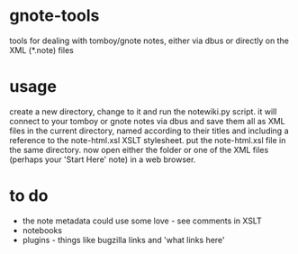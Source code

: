 gnote-tools
===========

tools for dealing with tomboy/gnote notes, either via dbus or directly on the XML (*.note) files

usage
=====

create a new directory, change to it and run the notewiki.py script.
it will connect to your tomboy or gnote notes via dbus and save them all as XML files in the current directory, named according to their titles and including a reference to the note-html.xsl XSLT stylesheet.
put the note-html.xsl file in the same directory.
now open either the folder or one of the XML files (perhaps your 'Start Here' note) in a web browser.

to do
=====
* the note metadata could use some love - see comments in XSLT
* notebooks
* plugins - things like bugzilla links and 'what links here'
